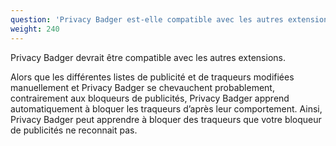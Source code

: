 ```yaml
---
question: 'Privacy Badger est-elle compatible avec les autres extensions, dont les bloqueurs de publicités ?'
weight: 240
---
```


Privacy Badger devrait être compatible avec les autres extensions.

Alors que les différentes listes de publicité et de traqueurs modifiées manuellement et Privacy Badger se chevauchent probablement, contrairement aux bloqueurs de publicités, Privacy Badger apprend automatiquement à bloquer les traqueurs d’après leur comportement. Ainsi, Privacy Badger peut apprendre à bloquer des traqueurs que votre bloqueur de publicités ne reconnait pas.

